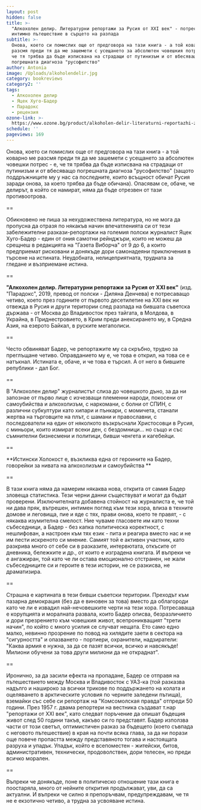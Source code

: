 ```yaml
---
layout: post
hidden: false
title: >-
  "Алкохолен делир. Литературни репортажи за Русия от XXI век" - потресаващо
  интимно пътешествие в сърцето на разпада
subtitle: >-
  Онова, което си помислих още от предговора на тази книга - а той коварно ме
  разсмя преди тя да ме зашемети с усещането за абсолютен човешкия потрес - е,
  че тя трябва да бъде изписвана на страдащи от путинизъм и от вбесяващо
  погрешната диагноза "русофилство" 
author: Antonia
image: /Uploads/alkoholendelir.jpg
category: bookreviews
category2: ''
tags:
  - Алкохолен делир
  - Яцек Хуго-Бадер
  - Парадокс
  - рецензия
ozone-link: >-
  https://www.ozone.bg/product/alkoholen-delir-literaturni-reportazhi-za-rusiya-ot-xxi-vek/
schedule: ''
pageviews: 169
---
```

Онова, което си помислих още от предговора на тази книга - а той коварно ме разсмя преди тя да ме зашемети с усещането за абсолютен човешки потрес - е, че тя трябва да бъде изписвана на страдащи от путинизъм и от вбесяващо погрешната диагноза "русофилство" (защото поддръжниците му у нас са последните, които всъщност обичат Русия заради онова, за което трябва да бъде обичана). Опасявам се, обаче, че делирът, в който се намират, няма да бъде отрезвен от тази противоотрова. 

\==

Обикновено не пиша за нехудожествена литература, но не мога да пропусна да отразя по някакъв начин впечатленията си от тези забележителни разкази-репортажи на големия полски журналист Яцек Хуго-Бадер - един от ония самотни рейнджъри, които не можеш да срещнеш в редакцията на "Газета Виборча" от 9 до 6, а които предприемат рисковани и донякъде дори самонадеяни приключения в търсене на истината. Неудобната, нелицеприятната, трудната за гледане и възприемане истина. 

\==

**"Алкохолен делир. Литературни репортажи за Русия от XXI век"** (изд. "Парадокс", 2019, превод от полски - Диляна Денчева) е потресаващо четиво, което през годините от първото десетилетие на XXI век ни отвежда в Русия и други територии след разпада на бившата съветска държава  - от Москва до Владивосток през тайгата, в Молдова, в Украйна, в Приднестровието, в Крим преди анексирането му, в Средна Азия, на езерото Байкал, в руските мегаполиси.

\==

Често обвиняват Бадер, че репортажите му са скръбно, трудно за преглъщане четиво. Оправданието му е, че това е открил, на това се е натъкнал. Истината е, обаче, и че това е търсил. А от него в бившите републики - дал Бог. 

\==

В "Алкохолен делир" журналистът слиза до човешкото дъно, за да ни запознае от първо лице с изчезващи племенни народи, покосени от самоубийства и алкохолизъм, с наркомани, с болни от СПИН, с различни субкултури като хипари и пънкари, с момичета, станали жертва на търговците на плът, с шамани и православни, с последователи на един от няколкото възкръснали Христосовци в Русия, с миньори, които измират всеки ден, с бездомници... но също и със съмнителни бизнесмени и политици, бивши ченгета и кагебейци. 

\==

**Истински Холокост е, възкликва една от героините на Бадер, говорейки за нивата на алкохолизъм и самоубийства **

\==

В тази книга няма да намерим някаква нова, открита от самия Бадер зловеща статистика. Тези черни данни съществуват и могат да бъдат проверени. Изключителната добавена стойност на журналиста е, че той ни дава пряк, вътрешен, интимен поглед към тези хора, влиза в техните домове и леговища, пие и яде с тях, прави онова, което те правят, - с някаква изумителна смелост. Ние чуваме гласовете им като техни събеседници, а Бадер - без капка политическа коректност, с нешлифован, а настроен към тях език - пита и реагира вместо нас и не им пести искреното си мнение. Самият той е активен участник, като разкрива много от себе си в разказите, интервютата, откъсите от дневника, бележките и др., от които е изградена книгата. И въпреки че е ангажиран, той като че ли остава емоционално отстранен, не жали събеседниците си и героите в тези истории, не се разкисва, не драматизира.

\==

Страшна е картината в тези бивши съветски територии. Преходът към пазарна демокрация (без да е виновен за това) вместо да облагороди като че ли е извадил най-нечовешките черти на тези хора. Потресаваща е корупцията и моралната развала, които Бадер описва, безразличието и дори презрението към човешкия живот, всепроникващият "трети начин", по който с много усилия се случват нещата. Ето само едно малко, невинно прозрение по повод на хилядите заети в сектора на "сигурността" и опазването - портиери, охранители, надзиратели: "Каква армия е нужна, за да се пазят всички, всичко и навсякъде! Милиони обучени за това други милиони да не откраднат".

\==

Иронично, за да засили ефекта на пропадане, Бадер се отправя на пътешествието между Москва и Владивосток с УАЗ-ка (той разказва надълго и нашироко за всички трикове по поддържането на колата и оцеляването в арктическите условия по черните заледени пътища), вземайки със себе си репортаж на "Комсомолская правда" отпреди 50 години. През 1957 г. двама репортери на вестника създават т.нар "репортажи от XXI век", като следват поръчение да опишат бъдещия живот след 50 години такъв, какъво си го представят. Бадер използва части от този светъл, оптимистичен разказ за бъдещето (което съвпада с неговото пътешествие) в края на почти всяка глава, за да ни порази още повече пропастта между представяното тогава и настоящата разруха и упадък. Упадък, който е всепоместен - житейски, битов, административен, технически, продоволствен, дори телесен, но преди всичко морален. 

\==

Въпреки че донякъде, поне в политическо отношение тази книга е поостаряла, много от нейните открития продължават, уви, да са актуални. И въпреки че силно я препоръчвам, предупреждавам, че тя не е екзотично четиво, а трудна за усвояване истина.
